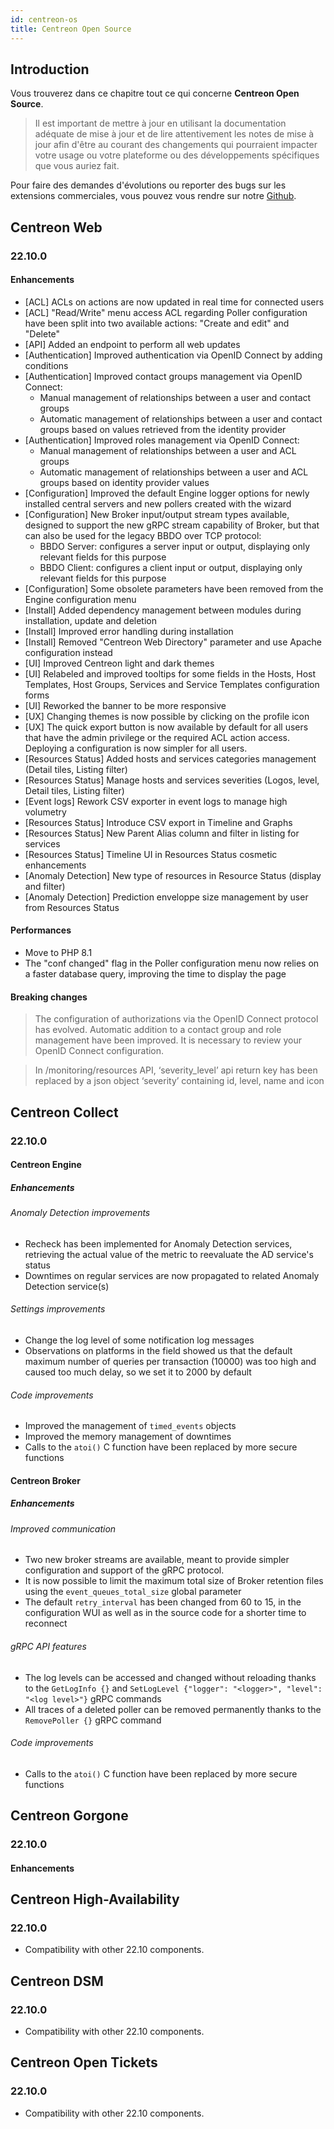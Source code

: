 ```yaml
---
id: centreon-os
title: Centreon Open Source
---
```


## Introduction

Vous trouverez dans ce chapitre tout ce qui concerne **Centreon Open Source**.

> Il est important de mettre à jour en utilisant la documentation adéquate de mise à jour et de lire attentivement les
> notes de mise à jour afin d'être au courant des changements qui pourraient impacter votre usage ou votre plateforme
> ou des développements spécifiques que vous auriez fait.

Pour faire des demandes d'évolutions ou reporter des bugs sur les extensions commerciales, vous pouvez vous rendre sur
notre [Github](https://github.com/centreon/centreon/issues/new/choose).

## Centreon Web

### 22.10.0

#### Enhancements

- [ACL] ACLs on actions are now updated in real time for connected users
- [ACL] "Read/Write" menu access ACL regarding Poller configuration have been split into two available actions:
  "Create and edit" and "Delete"
- [API] Added an endpoint to perform all web updates
- [Authentication] Improved authentication via OpenID Connect by adding conditions
- [Authentication] Improved contact groups management via OpenID Connect:
  - Manual management of relationships between a user and contact groups
  - Automatic management of relationships between a user and contact groups based on values retrieved from the
    identity provider
- [Authentication] Improved roles management via OpenID Connect:
  - Manual management of relationships between a user and ACL groups
  - Automatic management of relationships between a user and ACL groups based on identity provider values
- [Configuration] Improved the default Engine logger options for newly installed central servers and new pollers created
  with the wizard
- [Configuration] New Broker input/output stream types available, designed to support the new gRPC stream capability of
  Broker, but that can also be used for the legacy BBDO over TCP protocol:
  - BBDO Server: configures a server input or output, displaying only relevant fields for this purpose
  - BBDO Client: configures a client input or output, displaying only relevant fields for this purpose
- [Configuration] Some obsolete parameters have been removed from the Engine configuration menu
- [Install] Added dependency management between modules during installation, update and deletion
- [Install] Improved error handling during installation
- [Install] Removed "Centreon Web Directory" parameter and use Apache configuration instead
- [UI] Improved Centreon light and dark themes
- [UI] Relabeled and improved tooltips for some fields in the Hosts, Host Templates, Host Groups, Services and Service
  Templates configuration forms
- [UI] Reworked the banner to be more responsive
- [UX] Changing themes is now possible by clicking on the profile icon
- [UX] The quick export button is now available by default for all users that have the admin privilege or the required
  ACL action access. Deploying a configuration is now simpler for all users.
- [Resources Status] Added hosts and services categories management (Detail tiles, Listing filter)
- [Resources Status] Manage hosts and services severities (Logos, level, Detail tiles, Listing filter)
- [Event logs] Rework CSV exporter in event logs to manage high volumetry
- [Resources Status] Introduce CSV export in Timeline and Graphs
- [Resources Status] New Parent Alias column and filter in listing for services
- [Resources Status] Timeline UI in Resources Status cosmetic enhancements
- [Anomaly Detection] New type of resources in Resource Status (display and filter)
- [Anomaly Detection] Prediction enveloppe size management by user from Resources Status

#### Performances

- Move to PHP 8.1
- The "conf changed" flag in the Poller configuration menu now relies on a faster database query, improving the time to display the page

#### Breaking changes

> The configuration of authorizations via the OpenID Connect protocol has evolved. Automatic addition to a contact
> group and role management have been improved. It is necessary to review your OpenID Connect configuration.

> In /monitoring/resources API, ‘severity_level’ api return key has been replaced by a json object ‘severity’ containing id, level, name and icon

## Centreon Collect

### 22.10.0

#### Centreon Engine

##### Enhancements

###### Anomaly Detection improvements

- Recheck has been implemented for Anomaly Detection services, retrieving the actual value of the metric to reevaluate the AD service's status
- Downtimes on regular services are now propagated to related Anomaly Detection service(s)

###### Settings improvements

- Change the log level of some notification log messages
- Observations on platforms in the field showed us that the default maximum number of queries per transaction (10000) was too high and caused too much delay, so we set it to 2000 by default

###### Code improvements

- Improved the management of `timed_events` objects
- Improved the memory management of downtimes
- Calls to the `atoi()` C function have been replaced by more secure functions

#### Centreon Broker

##### Enhancements

###### Improved communication

- Two new broker streams are available, meant to provide simpler configuration and support of the gRPC protocol.
- It is now possible to limit the maximum total size of Broker retention files using the `event_queues_total_size` global parameter
- The default `retry_interval` has been changed from 60 to 15, in the configuration WUI as well as in the source code for a shorter time to reconnect

###### gRPC API features

- The log levels can be accessed and changed without reloading thanks to the `GetLogInfo {}` and `SetLogLevel {"logger": "<logger>", "level": "<log level>"}` gRPC commands
- All traces of a deleted poller can be removed permanently thanks to the `RemovePoller {}` gRPC command

###### Code improvements

- Calls to the `atoi()` C function have been replaced by more secure functions

## Centreon Gorgone

### 22.10.0

#### Enhancements

## Centreon High-Availability

### 22.10.0

- Compatibility with other 22.10 components.

## Centreon DSM

### 22.10.0

- Compatibility with other 22.10 components.

## Centreon Open Tickets

### 22.10.0

- Compatibility with other 22.10 components.
